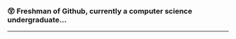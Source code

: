 
### 😲 Freshman of Github, currently a computer science undergraduate...

---
<!-- [![GitHub stats](https://github-readme-stats.vercel.app/api?username=shyu216&include_all_commits=true&show_icons=true)](https://github.com/shyu216)
[![GitHub stats](https://github-readme-stats.vercel.app/api/top-langs/?username=shyu216&layout=compact)](https://github.com/shyu216)
[![GitHub stats](https://github-readme-stats.vercel.app/api/wakatime?username=shyu216)](https://github.com/shyu216) -->
